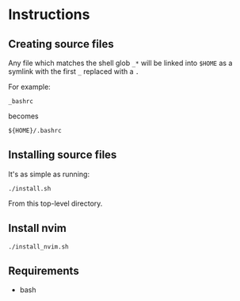 # Instructions

## Creating source files

Any file which matches the shell glob `_*` will be linked into `$HOME` as a symlink with the first `_`  replaced with a `.`

For example:

    _bashrc

becomes

    ${HOME}/.bashrc

## Installing source files

It's as simple as running:

    ./install.sh

From this top-level directory.

## Install nvim

    ./install_nvim.sh

## Requirements

* bash
